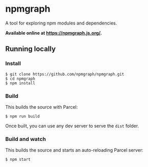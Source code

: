 # npmgraph

A tool for exploring npm modules and dependencies.

**Available online at https://npmgraph.js.org/.**

## Running locally

### Install

```shell
$ git clone https://github.com/npmgraph/npmgraph.git
$ cd npmgraph
$ npm install
```

### Build

This builds the source with Parcel:

```shell
$ npm run build
```

Once built, you can use any dev server to serve the `dist` folder.

### Build and watch

This builds the source and starts an auto-reloading Parcel server:

```shell
$ npm start
```
